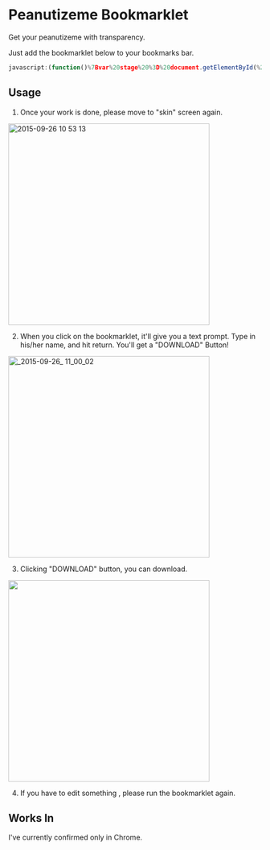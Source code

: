# Peanutizeme Bookmarklet

Get your peanutizeme with transparency.

Just add the bookmarklet below to your bookmarks bar.

```javascript
javascript:(function()%7Bvar%20stage%20%3D%20document.getElementById(%22stage%22)%3Bvar%20downloadButtonEl%20%3D%20document.getElementById(%22getYourPeanutizeme-Button%22)%3Bvar%20name%20%3D%20prompt(%22What%20is%20his%2Fher%20name%3F%22)%3Bif%20(!downloadButtonEl)%20%7BdownloadButtonEl%20%3D%20document.createElement(%22a%22)%3BdownloadButtonEl.textContent%20%3D%20%22DOWNLOAD%22%3BdownloadButtonEl.id%20%3D%20%22getYourPeanutizeme-Button%22%3BdownloadButtonEl.className%20%3D%20%22download%20circle-button%22%3BdownloadButtonEl.style.position%20%3D%20%22absolute%22%3BdownloadButtonEl.style.width%20%3D%20downloadButtonEl.style.height%20%3D%20%2290px%22%3BdownloadButtonEl.style.top%20%3D%20%22300px%22%3BdownloadButtonEl.style.right%20%3D%20%2252px%22%3BdownloadButtonEl.style.fontSize%20%3D%20%2214px%22%3BdownloadButtonEl.style.lineHeight%20%3D%20%2290px%22%3BdownloadButtonEl.style.color%20%3D%20%22%2357A4D8%22%3Bvar%20creatorSectionEl%20%3D%20document.querySelectorAll(%22.creator-section%22)%5B0%5D%3BcreatorSectionEl.appendChild(downloadButtonEl)%3B%7DdownloadButtonEl.download%20%3D%20%20name%20%2B%20%22.png%22%3BdownloadButtonEl.href%20%3D%20stage.toDataURL()%7D)()
```

## Usage

1. Once your work is done, please move to "skin" screen again.

  <img width="400" alt="2015-09-26 10 53 13" src="https://cloud.githubusercontent.com/assets/1150412/10117947/09a002b4-64a4-11e5-8384-a1cfbea84cec.png">

2. When you click on the bookmarklet, it'll give you a text prompt. Type in his/her name, and hit return. You'll get a "DOWNLOAD" Button!

  <img width="400" alt="_2015-09-26_ 11_00_02" src="https://cloud.githubusercontent.com/assets/1150412/10117892/6aaf90d0-64a2-11e5-9598-dcc92e386f33.png">

3. Clicking "DOWNLOAD" button, you can download.

  <img width="400" src="https://cloud.githubusercontent.com/assets/1150412/10117917/585b5878-64a3-11e5-8bd0-0e59fd2df7ea.png" />

4. If you have to edit something , please run the bookmarklet again.

## Works In

I've currently confirmed only in Chrome.

